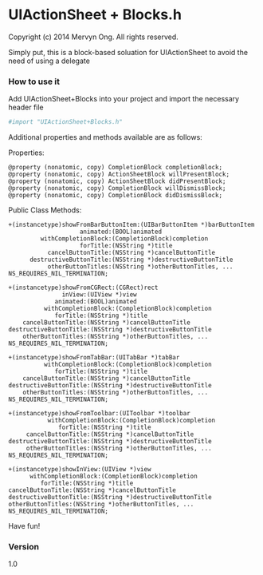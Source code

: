 # UIActionSheet + Blocks.h
Copyright (c) 2014 Mervyn Ong. All rights reserved.

Simply put, this is a block-based soluation for UIActionSheet to avoid the need of using a delegate

### How to use it
Add UIActionSheet+Blocks into your project and import the necessary header file 

```sh
#import "UIActionSheet+Blocks.h"
```

Additional properties and methods available are as follows:

Properties:
```
@property (nonatomic, copy) CompletionBlock completionBlock;
@property (nonatomic, copy) ActionSheetBlock willPresentBlock;
@property (nonatomic, copy) ActionSheetBlock didPresentBlock;
@property (nonatomic, copy) CompletionBlock willDismissBlock;
@property (nonatomic, copy) CompletionBlock didDismissBlock;
```

Public Class Methods:
```
+(instancetype)showFromBarButtonItem:(UIBarButtonItem *)barButtonItem
                    animated:(BOOL)animated
         withCompletionBlock:(CompletionBlock)completion
                    forTitle:(NSString *)title
           cancelButtonTitle:(NSString *)cancelButtonTitle
      destructiveButtonTitle:(NSString *)destructiveButtonTitle
           otherButtonTitles:(NSString *)otherButtonTitles, ... NS_REQUIRES_NIL_TERMINATION;

+(instancetype)showFromCGRect:(CGRect)rect
               inView:(UIView *)view
             animated:(BOOL)animated
          withCompletionBlock:(CompletionBlock)completion
             forTitle:(NSString *)title
    cancelButtonTitle:(NSString *)cancelButtonTitle
destructiveButtonTitle:(NSString *)destructiveButtonTitle
    otherButtonTitles:(NSString *)otherButtonTitles, ... NS_REQUIRES_NIL_TERMINATION;

+(instancetype)showFromTabBar:(UITabBar *)tabBar
          withCompletionBlock:(CompletionBlock)completion
             forTitle:(NSString *)title
    cancelButtonTitle:(NSString *)cancelButtonTitle
destructiveButtonTitle:(NSString *)destructiveButtonTitle
    otherButtonTitles:(NSString *)otherButtonTitles, ... NS_REQUIRES_NIL_TERMINATION;

+(instancetype)showFromToolbar:(UIToolbar *)toolbar
           withCompletionBlock:(CompletionBlock)completion
              forTitle:(NSString *)title
     cancelButtonTitle:(NSString *)cancelButtonTitle
destructiveButtonTitle:(NSString *)destructiveButtonTitle
     otherButtonTitles:(NSString *)otherButtonTitles, ... NS_REQUIRES_NIL_TERMINATION;

+(instancetype)showInView:(UIView *)view
      withCompletionBlock:(CompletionBlock)completion
         forTitle:(NSString *)title
cancelButtonTitle:(NSString *)cancelButtonTitle
destructiveButtonTitle:(NSString *)destructiveButtonTitle
otherButtonTitles:(NSString *)otherButtonTitles, ... NS_REQUIRES_NIL_TERMINATION;
```

Have fun!
### Version
1.0

